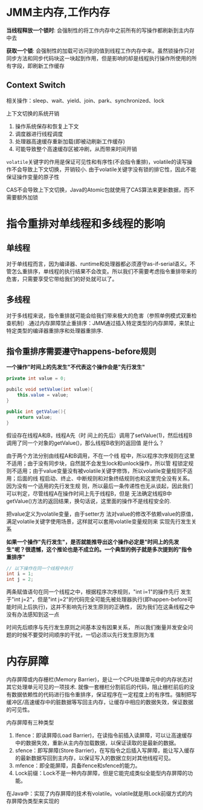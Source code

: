 # JMM主内存,工作内存

**当线程释放一个锁时**: 会强制性的将工作内存中之前所有的写操作都刷新到主内存中去

**获取一个锁**: 会强制性的加载可访问到的值到线程工作内存中来。虽然锁操作只对同步方法和同步代码块这一块起到作用，但是影响的却是线程执行操作所使用的所有字段，即刷新工作缓存

## Context Switch

相关操作：sleep、wait、yield、join、park、synchronized、lock

上下文切换的系统开销
  1. 操作系统保存和恢复上下文
  2. 调度器进行线程调度
  3. 处理器高速缓存重新加载(即被动刷新工作缓存)
  4. 可能导致整个高速缓存区被冲刷，从而带来时间开销

`volatile`关键字的作用是保证可见性和有序性(不会指令重排)，volatile的读写操作不会导致上下文切换，开销较小.
由于volatile关键字没有锁的排它性，因此不能保证操作变量的原子性

CAS不会导致上下文切换，Java的Atomic包就使用了CAS算法来更新数据，而不需要额外加锁


# 指令重排对单线程和多线程的影响

## 单线程
对于单线程而言，因为编译器、runtime和处理器都必须遵守as-if-serial语义。不管怎么重排序，单线程的执行结果不会改变。所以我们不需要考虑指令重排带来的危害，只需要享受它带给我们的好处就可以了。

## 多线程

对于多线程来说，指令重排就可能会给我们带来极大的危害（参照单例模式双重检查机制）.通过内存屏障禁止重排序：JMM通过插入特定类型的内存屏障，来禁止特定类型的编译器重排序和处理器重排序.

## 指令重排序需要遵守happens-before规则

**一个操作"时间上的先发生"不代表这个操作会是"先行发生"**

```java
private int value = 0;

pubilc void setValue(int value){
	this.value = value;
}

public int getValue(){
	return value;
}
```

假设存在线程A和B，线程A先（时
间上的先后）调用了setValue(1)，然后线程B调用了同一个对象的getValue()，那么线程B收到的返回值
是什么？

由于两个方法分别由线程A和B调用，不在一个线
程中，所以程序次序规则在这里不适用；由于没有同步块，自然就不会发生lock和unlock操作，所以管
程锁定规则不适用；由于value变量没有被volatile关键字修饰，所以volatile变量规则不适用；后面的线
程启动、终止、中断规则和对象终结规则也和这里完全没有关系。因为没有一个适用的先行发生规
则，所以最后一条传递性也无从谈起，因此我们可以判定，尽管线程A在操作时间上先于线程B，但是
无法确定线程B中getValue()方法的返回结果，换句话说，这里面的操作不是线程安全的.

把value定义为volatile变量，由于setter方
法对value的修改不依赖value的原值，满足volatile关键字使用场景，这样就可以套用volatile变量规则来
实现先行发生关系

**如果一个操作"先行发生"，是否就能推导出这个操作必定是"时间上的先发生"呢？很遗憾，这个推论也是不成立的。一个典型的例子就是多次提到的"指令重排序"**

```java
// 以下操作在同一个线程中执行
int i = 1;
int j = 2;
```
两条赋值语句在同一个线程之中，根据程序次序规则，"int i=1"的操作先行
发生于"int j=2"，但是"int j=2"的代码完全可能先被处理器执行(即happen-before可能时间上后执行)，这并不影响先行发生原则的正确性，
因为我们在这条线程之中没有办法感知到这一点

时间先后顺序与先行发生原则之间基本没有因果关系，
所以我们衡量并发安全问题的时候不要受时间顺序的干扰，一切必须以先行发生原则为准

# 内存屏障

内存屏障或内存栅栏(Memory Barrier)，是让一个CPU处理单元中的内存状态对其它处理单元可见的一项技术. 就像一套栅栏分割前后的代码，阻止栅栏前后的没有数据依赖性的代码进行指令重排序，保证程序在一定程度上的有序性。强制把写缓冲区/高速缓存中的脏数据等写回主内存，让缓存中相应的数据失效，保证数据的可见性。

内存屏障有三种类型

  1. lfence：即读屏障(Load Barrier)，在读指令前插入读屏障，可以让高速缓存中的数据失效，重新从主内存加载数据，以保证读取的是最新的数据。
  2. sfence：即写屏障(Store Barrier)，在写指令之后插入写屏障，能让写入缓存的最新数据写回到主内存，以保证写入的数据立刻对其他线程可见。
  3. mfence：即全能屏障，具备ifence和sfence的能力。
  4. Lock前缀：Lock不是一种内存屏障，但是它能完成类似全能型内存屏障的功能。

在Java中：实现了内存屏障的技术有volatile。volatile就是用Lock前缀方式的内存屏障伪类型来实现的
